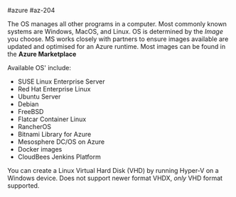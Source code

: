 #azure #az-204 

The OS manages all other programs in a computer.
Most commonly known systems are Windows, MacOS, and Linux.
OS is determined by the *Image* you choose.
MS works closely with partners to ensure images available are updated and optimised for an Azure runtime.
Most images can be found in the **Azure Marketplace**

Available OS' include:
- SUSE Linux Enterprise Server
- Red Hat Enterprise Linux
- Ubuntu Server
- Debian
- FreeBSD
- Flatcar Container Linux
- RancherOS
- Bitnami Library for Azure
- Mesosphere DC/OS on Azure
- Docker images
- CloudBees Jenkins Platform

You can create a Linux Virtual Hard Disk (VHD) by running Hyper-V on a Windows device.
Does not support newer format VHDX, *only* VHD format supported.